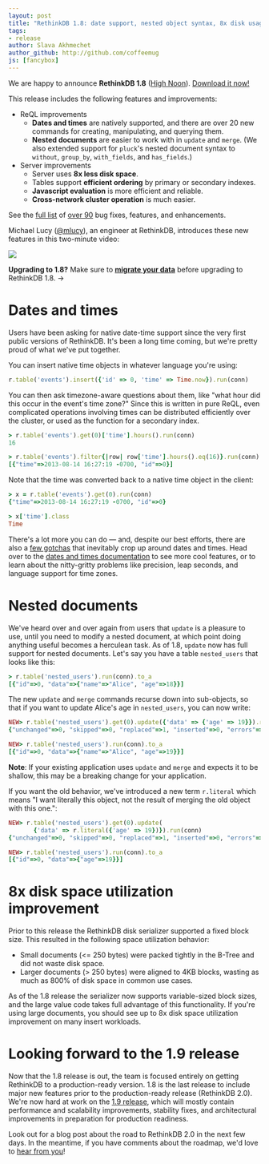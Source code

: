 ```yaml
---
layout: post
title: "RethinkDB 1.8: date support, nested object syntax, 8x disk usage improvement"
tags:
- release
author: Slava Akhmechet
author_github: http://github.com/coffeemug
js: [fancybox]
---
```


We are happy to announce __RethinkDB 1.8__ (<a
href="http://www.youtube.com/watch?v=7MooNISe8aM" class="hidden">High
Noon</a>). [Download it now!](/docs/install/)

This release includes the following features and improvements:

* ReQL improvements
  - **Dates and times** are natively supported, and there are over 20
    new commands for creating, manipulating, and querying them.
  - **Nested documents** are easier to work with in `update` and `merge`.  (We
    also extended support for `pluck`'s nested document syntax to `without`,
    `group_by`, `with_fields`, and `has_fields`.)
* Server improvements
  - Server uses **8x less disk space**.
  - Tables support **efficient ordering** by primary or secondary indexes.
  - **Javascript evaluation** is more efficient and reliable.
  - **Cross-network cluster operation** is much easier.

See the [full list](https://github.com/rethinkdb/rethinkdb/releases/tag/v1.8.0) of
[over 90](https://github.com/rethinkdb/rethinkdb/issues?milestone=40&state=closed)
bug fixes, features, and enhancements.

Michael Lucy ([@mlucy](https://github.com/mlucy)), an engineer at RethinkDB,
introduces these new features in this two-minute video:

<a class="video-image" href="/videos/new-features-in-1-8"><img src="/assets/images/videos/rethinkdb-1.8.png" /></a>
<!--more-->

<div class="infobox infobox-info next-steps with-margin">
  <p>
    <strong>Upgrading to 1.8?</strong> Make sure to
    <strong><a href="/docs/migration">migrate your data</a></strong>
    before upgrading to RethinkDB 1.8. &rarr;
  </p>
</div>

# Dates and times #

Users have been asking for native date-time support since the very first public
versions of RethinkDB.  It's been a long time coming, but we're pretty proud of
what we've put together.

You can insert native time objects in whatever language you're using:

```ruby
r.table('events').insert({'id' => 0, 'time' => Time.now}).run(conn)
```

You can then ask timezone-aware questions about them, like "what hour did this
occur in the event's time zone?"  Since this is written in pure ReQL,
even complicated operations involving times can be distributed
efficiently over the cluster, or used as the function for a secondary index.

```ruby
> r.table('events').get(0)['time'].hours().run(conn)
16

> r.table('events').filter{|row| row['time'].hours().eq(16)}.run(conn).to_a
[{"time"=>2013-08-14 16:27:19 -0700, "id"=>0}]
```

Note that the time was converted back to a native time object in the client:

```ruby
> x = r.table('events').get(0).run(conn)
{"time"=>2013-08-14 16:27:19 -0700, "id"=>0}

> x['time'].class
Time
```

There's a lot more you can do &mdash; and, despite our best efforts, there are
also a [few gotchas](https://gist.github.com/coffeemug/6168031) that inevitably
crop up around dates and times.  Head over to the [dates and times
documentation](/docs/dates-and-times) to see more cool features, or to learn
about the nitty-gritty problems like precision, leap seconds, and language
support for time zones.

# Nested documents #

We've heard over and over again from users that `update` is a pleasure
to use, until you need to modify a nested document, at which point
doing anything useful becomes a herculean task. As of 1.8, `update`
now has full support for nested documents. Let's say you have a table
`nested_users` that looks like this:

```ruby
> r.table('nested_users').run(conn).to_a
[{"id"=>0, "data"=>{"name"=>"Alice", "age"=>18}}]
```

The new `update` and `merge` commands recurse down into sub-objects,
so that if you want to update Alice's age in `nested_users`, you can
now write:

```ruby
NEW> r.table('nested_users').get(0).update({'data' => {'age' => 19}}).run(conn)
{"unchanged"=>0, "skipped"=>0, "replaced"=>1, "inserted"=>0, "errors"=>0, "deleted"=>0}

NEW> r.table('nested_users').run(conn).to_a
[{"id"=>0, "data"=>{"name"=>"Alice", "age"=>19}}]
```
<div class="infobox infobox-info">
    <p><strong>Note</strong>: If your existing application uses <code>update</code> and <code>merge</code> and expects it
    to be shallow, this may be a breaking change for your application.</p>
</div>

If you want the old behavior, we've introduced a new term `r.literal` which
means "I want literally this object, not the result of merging the old object
with this one.":

```ruby
NEW> r.table('nested_users').get(0).update(
       {'data' => r.literal({'age' => 19})}).run(conn)
{"unchanged"=>0, "skipped"=>0, "replaced"=>1, "inserted"=>0, "errors"=>0, "deleted"=>0}

NEW> r.table('nested_users').run(conn).to_a
[{"id"=>0, "data"=>{"age"=>19}}]
```

# 8x disk space utilization improvement #

Prior to this release the RethinkDB disk serializer supported a fixed
block size. This resulted in the following space utilization behavior:

* Small documents (<= 250 bytes) were packed tightly in the B-Tree and
  did not waste disk space.
* Larger documents (> 250 bytes) were aligned to 4KB blocks, wasting
  as much as 800% of disk space in common use cases.

As of the 1.8 release the serializer now supports variable-sized block
sizes, and the large value code takes full advantage of this
functionality. If you're using large documents, you should see up to
8x disk space utilization improvement on many insert workloads.

# Looking forward to the 1.9 release #

Now that the 1.8 release is out, the team is focused entirely on
getting RethinkDB to a production-ready version. 1.8 is the last
release to include major new features prior to the production-ready release
(RethinkDB 2.0). We're now hard at work on the
[1.9 release](https://github.com/rethinkdb/rethinkdb/issues?milestone=46&page=1&state=open),
which will mostly contain performance and scalability improvements,
stability fixes, and architectural improvements in preparation for
production readiness.

Look out for a blog post about the road to RethinkDB 2.0 in the next
few days. In the meantime, if you have comments about the roadmap,
we'd love to [hear from you](http://rethinkdb.com/community/)!

